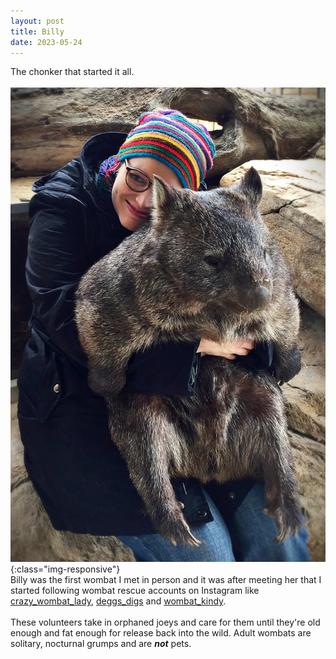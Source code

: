 ```yaml
---
layout: post
title: Billy
date: 2023-05-24
---
```

The chonker that started it all. <br>
<br>
![Billy sitting on and being hugged by Joss](/assets/images/Billy-and_Joss.jpg "Billy and Joss"){:class="img-responsive"}
<br>
Billy was the first wombat I met in person and it was after meeting her that I started following wombat rescue accounts on Instagram like [crazy_wombat_lady](http://instagram.com/crazy_cat_lady), [deggs_digs](http://instagram.com/deggs_digs) and [wombat_kindy](http://instagram.com/wombat_kindy). <br>
<br>
These volunteers take in orphaned joeys and care for them until they're old enough and fat enough for release back into the wild. Adult wombats are solitary, nocturnal grumps and are **_not_** pets.

